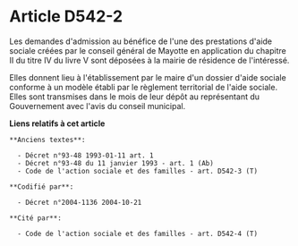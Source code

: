# Article D542-2

Les demandes d'admission au bénéfice de l'une des prestations d'aide sociale créées par le conseil général de Mayotte en
application du chapitre II du titre IV du livre V sont déposées à la mairie de résidence de l'intéressé.

Elles donnent lieu à l'établissement par le maire d'un dossier d'aide sociale conforme à un modèle établi par le règlement
territorial de l'aide sociale. Elles sont transmises dans le mois de leur dépôt au représentant du Gouvernement avec l'avis
du conseil municipal.

**Liens relatifs à cet article**

	**Anciens textes**:

	  - Décret n°93-48 1993-01-11 art. 1
	  - Décret n°93-48 du 11 janvier 1993 - art. 1 (Ab)
	  - Code de l'action sociale et des familles - art. D542-3 (T)

	**Codifié par**:

	  - Décret n°2004-1136 2004-10-21

	**Cité par**:

	  - Code de l'action sociale et des familles - art. D542-4 (T)
